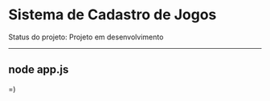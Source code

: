 <h1>Sistema de Cadastro de Jogos</h1>

Status do projeto: Projeto em desenvolvimento

---
node app.js
---

=)